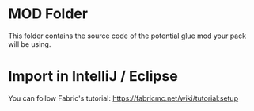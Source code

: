# MOD Folder

This folder contains the source code of the potential glue mod your pack will be using.

# Import in IntelliJ / Eclipse

You can follow Fabric's tutorial: https://fabricmc.net/wiki/tutorial:setup